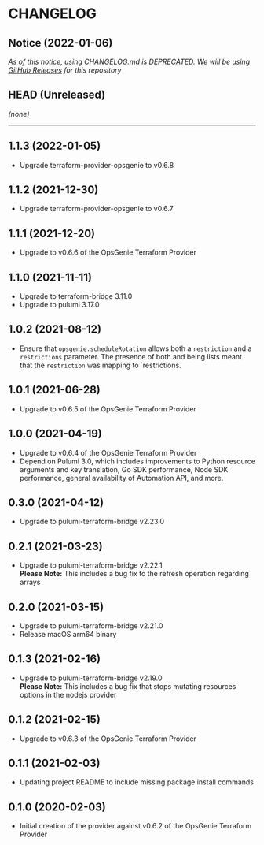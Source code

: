 CHANGELOG
=========

## Notice (2022-01-06)

*As of this notice, using CHANGELOG.md is DEPRECATED. We will be using [GitHub Releases](https://github.com/pulumi/pulumi-opsgenie/releases) for this repository*

## HEAD (Unreleased)
_(none)_

---

## 1.1.3 (2022-01-05)
* Upgrade terraform-provider-opsgenie to v0.6.8

## 1.1.2 (2021-12-30)
* Upgrade terraform-provider-opsgenie to v0.6.7

## 1.1.1 (2021-12-20)
* Upgrade to v0.6.6 of the OpsGenie Terraform Provider

## 1.1.0 (2021-11-11)
* Upgrade to terraform-bridge 3.11.0
* Upgrade to pulumi 3.17.0

## 1.0.2 (2021-08-12)
* Ensure that `opsgenie.scheduleRotation` allows both a `restriction` and a `restrictions` parameter. The presence of both and being lists
  meant that the `restriction` was mapping to `restrictions.

## 1.0.1 (2021-06-28)
* Upgrade to v0.6.5 of the OpsGenie Terraform Provider

## 1.0.0 (2021-04-19)
* Upgrade to v0.6.4 of the OpsGenie Terraform Provider
* Depend on Pulumi 3.0, which includes improvements to Python resource arguments and key translation, Go SDK performance,
  Node SDK performance, general availability of Automation API, and more.

## 0.3.0 (2021-04-12)
* Upgrade to pulumi-terraform-bridge v2.23.0

## 0.2.1 (2021-03-23)
* Upgrade to pulumi-terraform-bridge v2.22.1  
  **Please Note:** This includes a bug fix to the refresh operation regarding arrays

## 0.2.0 (2021-03-15)
* Upgrade to pulumi-terraform-bridge v2.21.0
* Release macOS arm64 binary

## 0.1.3 (2021-02-16)
* Upgrade to pulumi-terraform-bridge v2.19.0  
  **Please Note:** This includes a bug fix that stops mutating resources options in the nodejs provider

## 0.1.2 (2021-02-15)
* Upgrade to v0.6.3 of the OpsGenie Terraform Provider

## 0.1.1 (2021-02-03)
* Updating project README to include missing package install commands

## 0.1.0 (2020-02-03)
* Initial creation of the provider against v0.6.2 of the OpsGenie Terraform Provider
